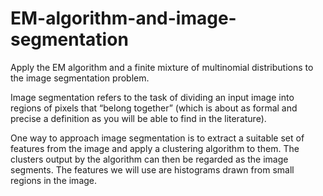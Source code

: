 # EM-algorithm-and-image-segmentation
Apply the EM algorithm and a finite mixture of multinomial distributions to the image segmentation problem.

Image segmentation refers to the task of dividing an input image into regions of pixels that “belong together” (which is about as formal and precise a definition as you will be able to find in the literature).

One way to approach image segmentation is to extract a suitable set of features from the image and apply a clustering algorithm to them. The clusters output by the algorithm can then be regarded as the image segments. The features we will use are histograms drawn from small regions in the image.

